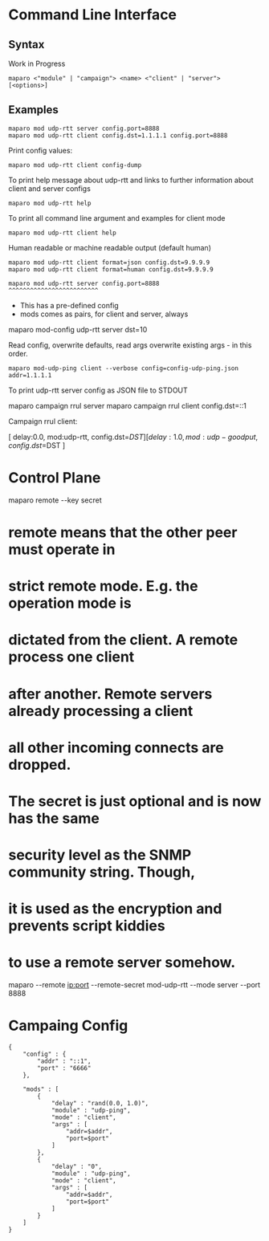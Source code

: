 # Command Line Interface

## Syntax

Work in Progress

```
maparo <"module" | "campaign"> <name> <"client" | "server"> [<options>]
```

## Examples

```
maparo mod udp-rtt server config.port=8888
maparo mod udp-rtt client config.dst=1.1.1.1 config.port=8888
```

Print config values:

```
maparo mod udp-rtt client config-dump
```

To print help message about udp-rtt and links
to further information about client and server configs

```
maparo mod udp-rtt help
```


To print all command line argument and examples for client mode

```
maparo mod udp-rtt client help
```


Human readable or machine readable output (default human)

```
maparo mod udp-rtt client format=json config.dst=9.9.9.9
maparo mod udp-rtt client format=human config.dst=9.9.9.9
```


```
maparo mod udp-rtt server config.port=8888
^^^^^^^^^^^^^^^^^^^^^^^^^
```
- This has a pre-defined config
- mods comes as pairs, for client and server, always


maparo mod-config udp-rtt server dst=10

Read config, overwrite defaults, read args overwrite existing args - in this
order.

```
maparo mod-udp-ping client --verbose config=config-udp-ping.json addr=1.1.1.1
```

To print udp-rtt server config as JSON file to STDOUT


maparo campaign rrul server
maparo campaign rrul client config.dst=::1

Campaign rrul client:

[ delay:0.0, mod:udp-rtt, config.dst=$DST ]
[ delay:1.0, mod:udp-goodput, config.dst=$DST ]




# Control Plane

maparo remote --key secret

# remote means that the other peer must operate in
# strict remote mode. E.g. the operation mode is
# dictated from the client. A remote process one client
# after another. Remote servers already processing a client
# all other incoming connects are dropped.
#
# The secret is just optional and is now has the same
# security level as the SNMP community string. Though,
# it is used as the encryption and prevents script kiddies
# to use a remote server somehow.
maparo --remote <ip:port> --remote-secret <secret> mod-udp-rtt --mode server --port 8888


# Campaing Config

```
{
	"config" : {
		"addr" : "::1",
		"port" : "6666"
	},

	"mods" : [
		{
			"delay" : "rand(0.0, 1.0)",
			"module" : "udp-ping",
			"mode" : "client",
			"args" : [
				"addr=$addr",
				"port=$port"
			]
		},
		{
			"delay" : "0",
			"module" : "udp-ping",
			"mode" : "client",
			"args" : [
				"addr=$addr",
				"port=$port"
			]
		}
	]
}
```
